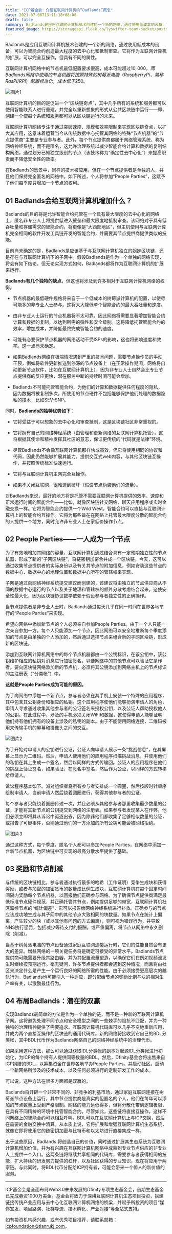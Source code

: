 ```yaml
---
title: "ICP基金会：介绍互联网计算机的“Badlands”概念"
date: 2021-07-06T13:11:18+08:00
draft: false
summary: Badlands是应用互联网计算机技术创建的一个新的网络，通过使用低成本的设备，可以为智能合约创造最大程度的去中心化和抵制审查。它将作为互联网计算机的扩展，可以完全互操作，但具有不同的属性。
featured_image: https://storageapi.fleek.co/lyswifter-team-bucket/posts/badlands/1_H_yp_VaWKh3C8vc0ammdAQ.jpeg
---
```




Badlands是应用互联网计算机技术创建的一个新的网络，通过使用低成本的设备，可以为智能合约创造最大程度的去中心化和抵制审查。它将作为互联网计算机的扩展，可以完全互操作，但具有不同的属性。  

互联网计算机网络中的节点机最低配置要求很高，成本可能超过$10,000，而Badlands网络中使用的节点机器将按照特殊的树莓派电脑（Raspberry Pi，简称RasPi / RPI）配置标准化，成本低于$250。

![](https://storageapi.fleek.co/lyswifter-team-bucket/posts/badlands/图片1.png "图片1")


互联网计算机的目的是促进一个“区块链奇点”，其中几乎所有的系统和服务都可以使用智能联系人进行重建，并完全以重新想象的形式从公共区块链中运行——即，创建一个使每个系统和服务都可以从区块链运行的未来。

互联网计算机网络专注于通过突破速度、规模和效率限制来实现区块链奇点，以扩大其应用，这意味着运营当今从传统数据中心托管其网络的特殊“节点机器”的“节点提供商”主要是专业参与者。此外，每个节点提供商都属于网络管理系统，称为网络神经系统，而不是匿名，这允许治理系统以减少智能合约计算和数据的复制结构网络，通过划分已知独立级别的节点（该技术称为“确定性去中心化”）来提高职责而不降低安全性的效率。

在Badlands的愿景中，同样的技术被应用，但在一个节点提供者是单独的人，并且他们保持完全匿名的网络中。如下所述，个人将参加“People Parties”，这赋予了他们每季度只增加一个节点的权利。



## 01 Badlands会给互联网计算机增加什么？


Badlands的目的将是允许智能合约托管在一个具有最大限度的去中心化的网络上，匿名非专业人士将提供低进入壁垒和最大限度地抵制审查。该网络对于具有低吞吐量和存储需求的智能合约，将更像是“大西部地区”，但主机使用与互联网计算机完全相同的软件开发工具链开发的智能合约，并需要其节点提供商提供类似的技能。

目前尚未确定的是，Badlands是应该基于与互联网计算机独立的姐妹区块链，还是存在与互联网计算机下的子网中。假设Badlands是作为一个单独的网络实现，将会有如下结论。但无论实现方式如何，Badlands都将作为互联网计算机的扩展来运行。


**Badlands有几个独特的缺点**，但这也将涉及到许多相对于互联网计算机网络的权衡。

- 节点机器的最低硬件规格将来自于一个低成本的树莓派计算机的配置，以使尽可能多的非专业人士参与。这将大大降低单个智能合约的最大吞吐量和速度。

- 由非专业人士运行的节点机器将不太可靠，因此网络将需要显著增加智能合约计算和数据的复制，以达到所需的弹性和安全级别。这将降低托管智能合约的效率，增加成本，并降低最终完成智能合约的速度。

- 可能有必要保护节点机器的网络活动不受ISPs的影响，这也将影响速度和效率。这一点尚未确定。

- 如果Badlands网络在极端情况遇到严重的技术问题，需要节点操作员的手动干预，例如将软件更新推送到停滞的节点设备上（在正常操作期间，网络将自动更新节点软件，比如在互联网计算机上），因为非专业人士自然会比专业节点提供商的反应更快，潜在服务中断的持续时间可能会增加。

- Badlands不可能托管智能合约，为他们的计算和数据提供任何程度的隐私，因为数据将被复制多次，所使用的节点硬件不包括能够保护他们处理的数据隐私的技术，比如SEV-SNP。  


同时，**Badlands的独特优势如下**：

- 它将受益于可以想象的去中心化和审查抵制，这是区块链社区非常重视的。

- 它将拥有自己的网络神经系统（由管理和更新网络的互联网计算机托管），这将根据其使命和精神发挥其社区的意志，保证更传统的“代码就是法律”环境。

- 尽管Badlands不会像互联网计算机那样快或高效，但它将使用相同的协议和代码，因此仍然能够扩展其能力，提供交互式web内容，与其他区块链互操作，并按照传统标准快速运行。

- 它将与互联网计算机主网完全互操作。

- 如果不关闭互联网，很难遭到破坏（假设节点伪装他们的流量）。

对Badlands来说，最好的地方将是托管不需要互联网计算机提供的效率、速度和正常运行时间的智能合约——比如，就像区块链社交网络、聊天应用程序或实时金融交换一样。它将为智能合约提供一个Wild West，智能合约可以直接与互联网计算机上的智能合约互操作。它将为那些旨在在网络上托管最大限度分散的智能合约的人提供一个地方，同时允许非专业人士在家低价操作节点。



## 02 People Parties——一人成为一个节点
为了有效地增加其网络的容量，互联网计算机通过结合具有一定预期独立性的节点机器，形成了新的“子网区块链”，将链密钥加密合并成一个区块链。今天，这可以通过收集节点提供者的实际身份以及有关其节点的附加信息，例如安装这些节点的数据中心、数据中心的地理位置和数据中心所在的管辖权来实现。


子网是通过向网络神经系统提交建议而创建的，该建议将由独立的节点供应商从不同的数据中心运行的节点以及关于地理和管辖权的额外分散考虑结合起来。这使安全性最大化，因为区块链协议数学依赖于假设参与者独立性的正确操作。


当节点提供者是非专业人士时，Badlands通过每天几乎在同一时间在世界各地举行的“People Parties”来实现。


希望向网络中添加新节点的个人必须亲自参加People Parties。由于一个人只能一次亲自参加一方，每个人只能添加一个节点，因此网络可以安全地推断每个季度添加的节点是由单独的个人添加的，然后通过选择节点来组合新的子网区块链，形成新的区块链。


添加到互联网计算机网络中的每个节点机器都由一个公钥标识，在该公钥中，该公钥维护相应的私钥对消息进行加密签名，以便网络中的其他节点可以验证它是作者。要向区块链网络添加新的节点机，必须将其公钥添加到网络主机上的节点标识的主注册表（“分类帐”）中。


**这就是People Parties成为可能的原因。**



为了向网络中添加一个新节点，参与者必须在其手机上安装一个特殊的应用程序，其中包含其公钥身份和相应的私钥。这个应用程序使他们能够扮演申请人的角色，申请人寻求通过收集其他参与者的公证签名来授权公钥，以及公证人帮助授权他人的公钥。在此过程中，涉及的手机必须关闭WiFi和数据，这使得申请人能够证明他们持有他们拥有的设备上涉及的私钥的副本。由于不能使用网络连接，二维码被用来传输手机的屏幕和摄像头之间的交互。

![](https://storageapi.fleek.co/lyswifter-team-bucket/posts/badlands/图片2.png "图片2")

为了开始对申请人的公钥进行公证，公证人向申请人展示一条“挑战信息”，在其屏幕上显示为二维码。然后，申请人使用他们的应用程序扫描挑战消息，并使用他们的私钥在其上生成一个签名，然后以同样的方式传输回。公证人的应用程序在他们的挑战上验证签名，如果验证，在签名中签名，然后作为公证，以同样的方式转移给申请人。


诉讼程序基本如下。派对组织者将所有参与者安排成一个圆圈，然后按顺时针顺序绘制申请人，当前申请人然后绕着圆圈进行，获得其他参与者的公证。


每个参与者只能绕着圆圈传递一次，并且必须从其他参与者那里收集最少数量的公证，才能将其新节点的公钥提交到网络的注册表。如果参与者发现某人在作弊，他们必须立即将其从诉讼中驱逐出去，因为除非他们都收集了足够相似数量的公证，或报告了可疑事件，否则通过他们的一方添加的所有公钥可能会被网络拒绝。


![](https://storageapi.fleek.co/lyswifter-team-bucket/posts/badlands/图片3.png "图片3")

通过这种方式，每个季度，匿名个人都可以参加People Parties，在网络中添加一台新节点机器，为区块链中可实现的最高分散水平提供了基础。



## 03 奖励和节点削减  

与传统的区块链相比，参与者通过执行最多的哈希（工作证明）竞争生成块和获得奖励，或者与加密的加密货币的数量成比例生成块，互联网计算机在每个固定时间间隔内奖励每个节点机器，以回报他们正确参与网络。为了确保节点提供商满足最低标准节点硬件规范，并正确托管其节点，例如提供足够的带宽，互联网计算机社区监控节点的“统计偏差”，它可以报告给网络神经系统进行补救。正确参与的节点应该成功地生成与其子网中的其他节点大致相同的块数量。如果节点在统计上偏离，产生较少的块（或以其他有问题的方式偏离），则可视为错误行为，并导致NNS执行惩罚，包括减少等待支付的报酬，或严重偏离，将节点从网络中永久删除（削减）。

当基于树莓派电脑的节点设备通过家庭互联网连接运行时，它们的性能自然会有更大的差异。增益网络的一项关键任务将是确定可接受的异常水平。Badlands节点提供商可能需要升级其路由器，并为其配置流量塑造，以确保它们在例如视频流发生时继续按预期运行。毫无疑问，许多节点提供者都会遇到这种情况，而且将由社区来决定什么是产生一个运行良好的网络所需的性能。由于必须接受更高层次的越轨行为，Badlands也可能引入一种适应，即分配给节点的奖励比例与块的相对生产率有关，以激励最佳行为。


## 04 布局Badlands：潜在的双赢

实现Badlands最简单的方法是作为一个单独的链，而不是一种新的互联网计算机子网。这将避免处理不同节点和安全模型之间的一些棘手的阻抗不匹配，并为一种独特的治理精神提供了需要追求。互联网计算机代码库可以几乎不变地重新应用，并成为两个直接互操作的区块链的通用代码库。新的网络将接收到它自己的BDL分类帐，其中BDL代币作为Badlands网络自己的网络神经系统中的治理代币。


如果采用这种方法，那么可以通过获取IDL分类帐的副本对起源IDL分类帐进行初始化，为ICP的每个持有人提供同等数量的BDL。然后，Dfinity基金会将出售来自ICP捐赠的BDL，以筹集资金在世界各地举办People Parties，并启动社区，启动一个新网络所涉及的技术成本，以及任何必须进行的定制研发工作的成本。


可以说，这种方法在很多方面都是双赢的。


Badlands将开辟一个非常不同的、非竞争的利基市场，通过家庭互联网连接在树莓派节点设备上运行，其中节点提供商是真实的但匿名的个人，他们在每年可以添加的节点数量上受到严格限制。网络的能力远低得多，但将分散化带到逻辑极限，在具有不同精神的环境中托管智能合约。尽管如此，这些链将直接互操作，这样不同网络上的智能合约可以相互呼叫，BDL可以在互联网计算机上与ICP交换，然后在需要的金融交换中清算。从本质上说，它将扩展和增强互联网计算机生态系统，就像它即将使用它的链密钥加密与比特币和以太坊进行直接集成一样。


出于这些原因，Badlands 将创造自己的价值，同时通过扩展其生态系统为互联网计算机增加价值，并为有兴趣在互联网计算机网络中成熟到专业节点供应的非专业人士提供一个入口。这两条链将继续共享相同的代码库，需要参与者获得相同的技能，扩大持续的研发努力提供的杠杆，以及社区获得的专业知识，现在将应用于两家链。与此同时，将BDL代币分配给ICP持有者，可能会带来一个惊人的新价值的服务。


---

ICP基金会是全面布局Web3.0未来发展的Dfinity专项生态基金会，首期生态基金已完成募资1000万美金。基金会将致力于深耕互联网计算机生态项目投资，搭建链接传统产业应用与去中心化互联网计算机网络的桥梁，并赋予所投资的项目“媒体宣发、项目路演、社群导流、技术孵化、产业对接”等全站式支持。


如有投资机构感兴趣，或有优秀项目推荐，请联系邮箱：icpfoundation@tianrukj.com。
